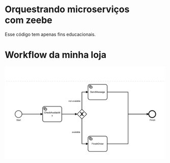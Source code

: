 Orquestrando microserviços com zeebe
====================================

Esse código tem apenas fins educacionais.

Workflow da minha loja
======================
![alt text](store.png)
